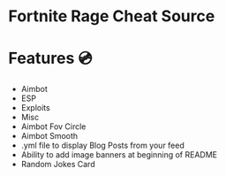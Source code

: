 # Fortnite Rage Cheat Source
 
# Features 💿
<ul><li>Aimbot</li><li>ESP</li><li>Exploits</li><li>Misc</li><li>Aimbot Fov Circle</li><li>Aimbot Smooth</li><li>.yml file to display Blog Posts from your feed</li><li>Ability to add image banners at beginning of README</li>
<li>Random Jokes Card</li></ul>
